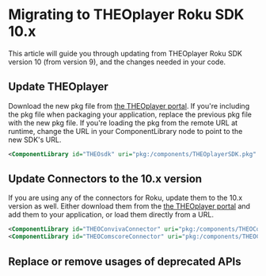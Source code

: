 # Migrating to THEOplayer Roku SDK 10.x

This article will guide you through updating from THEOplayer Roku SDK version 10 (from version 9),
and the changes needed in your code.

## Update THEOplayer

Download the new pkg file from [the THEOplayer portal](https://portal.theoplayer.com). If you're including the pkg file when packaging your application, replace the previous pkg file with the new pkg file. If you're loading the pkg from the remote URL at runtime, change the URL in your ComponentLibrary node to point to the new SDK's URL.

```xml
<ComponentLibrary id="THEOsdk" uri="pkg:/components/THEOplayerSDK.pkg" />
```

## Update Connectors to the 10.x version

If you are using any of the connectors for Roku, update them to the 10.x version as well. Either download them from the [the THEOplayer portal](https://portal.theoplayer.com) and add them to your application, or load them directly from a URL.

```xml
<ComponentLibrary id="THEOConvivaConnector" uri="pkg:/components/THEOConvivaConnector.pkg" />
<ComponentLibrary id="THEOComscoreConnector" uri="pkg:/components/THEOComscoreConnector.pkg" />
```

## Replace or remove usages of deprecated APIs

